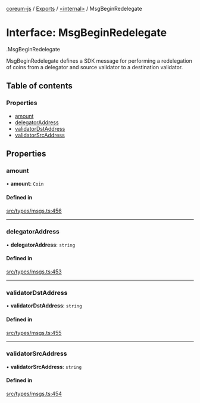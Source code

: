 [coreum-js](../README.md) / [Exports](../modules.md) / [<internal\>](../modules/internal_.md) / MsgBeginRedelegate

# Interface: MsgBeginRedelegate

[<internal>](../modules/internal_.md).MsgBeginRedelegate

MsgBeginRedelegate defines a SDK message for performing a redelegation
of coins from a delegator and source validator to a destination validator.

## Table of contents

### Properties

- [amount](internal_.MsgBeginRedelegate.md#amount)
- [delegatorAddress](internal_.MsgBeginRedelegate.md#delegatoraddress)
- [validatorDstAddress](internal_.MsgBeginRedelegate.md#validatordstaddress)
- [validatorSrcAddress](internal_.MsgBeginRedelegate.md#validatorsrcaddress)

## Properties

### amount

• **amount**: `Coin`

#### Defined in

[src/types/msgs.ts:456](https://github.com/PyramydLabs/coreum-js/blob/75debec/src/types/msgs.ts#L456)

___

### delegatorAddress

• **delegatorAddress**: `string`

#### Defined in

[src/types/msgs.ts:453](https://github.com/PyramydLabs/coreum-js/blob/75debec/src/types/msgs.ts#L453)

___

### validatorDstAddress

• **validatorDstAddress**: `string`

#### Defined in

[src/types/msgs.ts:455](https://github.com/PyramydLabs/coreum-js/blob/75debec/src/types/msgs.ts#L455)

___

### validatorSrcAddress

• **validatorSrcAddress**: `string`

#### Defined in

[src/types/msgs.ts:454](https://github.com/PyramydLabs/coreum-js/blob/75debec/src/types/msgs.ts#L454)
